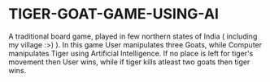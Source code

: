# TIGER-GOAT-GAME-USING-AI
A traditional board game, played in few northern states of India ( including my village :>) ). In this game User manipulates three Goats, while Computer manipulates Tiger using Artificial Intelligence. If no place is left for tiger's movement then User wins, while if tiger kills atleast two goats then tiger wins.

